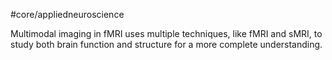 #core/appliedneuroscience

Multimodal imaging in fMRI uses multiple techniques, like fMRI and sMRI, to study both brain function and structure for a more complete understanding.
